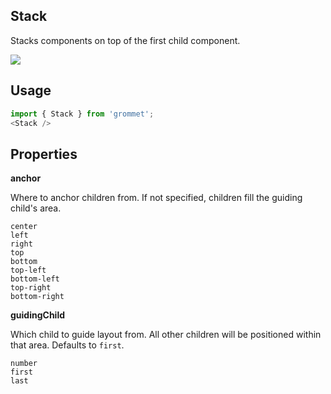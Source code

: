 ## Stack
Stacks components on top of the first child component.

[![](https://codesandbox.io/static/img/play-codesandbox.svg)](https://codesandbox.io/s/github/grommet/grommet-site?initialpath=stack&amp;module=%2Fscreens%2FStack.js)
## Usage

```javascript
import { Stack } from 'grommet';
<Stack />
```

## Properties

**anchor**

Where to anchor children from. If not specified, children fill the
guiding child's area.

```
center
left
right
top
bottom
top-left
bottom-left
top-right
bottom-right
```

**guidingChild**

Which child to guide layout from. All other children will be positioned
      within that area. Defaults to `first`.

```
number
first
last
```
  